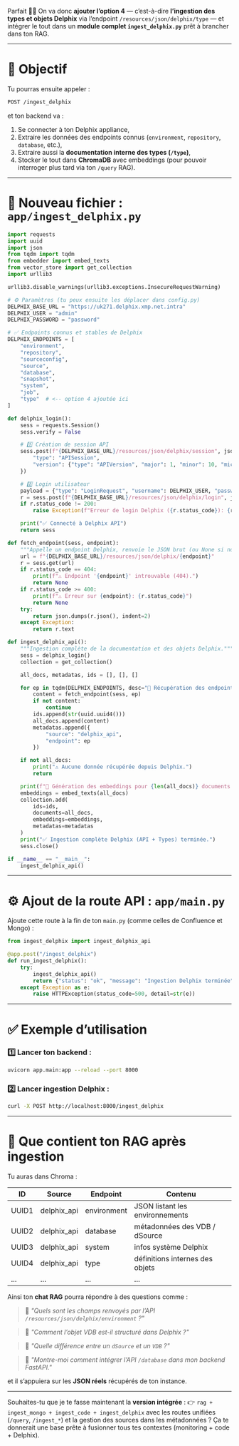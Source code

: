 Parfait 💪🔥
On va donc **ajouter l’option 4** — c’est-à-dire **l’ingestion des types et objets Delphix** via l’endpoint `/resources/json/delphix/type` —
et intégrer le tout dans un **module complet `ingest_delphix.py`** prêt à brancher dans ton RAG.

---

# 🧠 Objectif

Tu pourras ensuite appeler :

```bash
POST /ingest_delphix
```

et ton backend va :

1. Se connecter à ton Delphix appliance,
2. Extraire les données des endpoints connus (`environment`, `repository`, `database`, etc.),
3. Extraire aussi la **documentation interne des types (`/type`)**,
4. Stocker le tout dans **ChromaDB** avec embeddings (pour pouvoir interroger plus tard via ton `/query` RAG).

---

# 🧩 Nouveau fichier : `app/ingest_delphix.py`

```python
import requests
import uuid
import json
from tqdm import tqdm
from embedder import embed_texts
from vector_store import get_collection
import urllib3

urllib3.disable_warnings(urllib3.exceptions.InsecureRequestWarning)

# ⚙️ Paramètres (tu peux ensuite les déplacer dans config.py)
DELPHIX_BASE_URL = "https://uk271.delphix.xmp.net.intra"
DELPHIX_USER = "admin"
DELPHIX_PASSWORD = "password"

# ✅ Endpoints connus et stables de Delphix
DELPHIX_ENDPOINTS = [
    "environment",
    "repository",
    "sourceconfig",
    "source",
    "database",
    "snapshot",
    "system",
    "job",
    "type"  # <-- option 4 ajoutée ici
]

def delphix_login():
    sess = requests.Session()
    sess.verify = False

    # 1️⃣ Création de session API
    sess.post(f"{DELPHIX_BASE_URL}/resources/json/delphix/session", json={
        "type": "APISession",
        "version": {"type": "APIVersion", "major": 1, "minor": 10, "micro": 0}
    })

    # 2️⃣ Login utilisateur
    payload = {"type": "LoginRequest", "username": DELPHIX_USER, "password": DELPHIX_PASSWORD}
    r = sess.post(f"{DELPHIX_BASE_URL}/resources/json/delphix/login", json=payload)
    if r.status_code != 200:
        raise Exception(f"Erreur de login Delphix ({r.status_code}): {r.text}")

    print("✅ Connecté à Delphix API")
    return sess

def fetch_endpoint(sess, endpoint):
    """Appelle un endpoint Delphix, renvoie le JSON brut (ou None si non dispo)."""
    url = f"{DELPHIX_BASE_URL}/resources/json/delphix/{endpoint}"
    r = sess.get(url)
    if r.status_code == 404:
        print(f"⚠️ Endpoint '{endpoint}' introuvable (404).")
        return None
    if r.status_code >= 400:
        print(f"⚠️ Erreur sur {endpoint}: {r.status_code}")
        return None
    try:
        return json.dumps(r.json(), indent=2)
    except Exception:
        return r.text

def ingest_delphix_api():
    """Ingestion complète de la documentation et des objets Delphix."""
    sess = delphix_login()
    collection = get_collection()

    all_docs, metadatas, ids = [], [], []

    for ep in tqdm(DELPHIX_ENDPOINTS, desc="📘 Récupération des endpoints Delphix"):
        content = fetch_endpoint(sess, ep)
        if not content:
            continue
        ids.append(str(uuid.uuid4()))
        all_docs.append(content)
        metadatas.append({
            "source": "delphix_api",
            "endpoint": ep
        })

    if not all_docs:
        print("⚠️ Aucune donnée récupérée depuis Delphix.")
        return

    print(f"🧠 Génération des embeddings pour {len(all_docs)} documents...")
    embeddings = embed_texts(all_docs)
    collection.add(
        ids=ids,
        documents=all_docs,
        embeddings=embeddings,
        metadatas=metadatas
    )
    print("✅ Ingestion complète Delphix (API + Types) terminée.")
    sess.close()

if __name__ == "__main__":
    ingest_delphix_api()
```

---

# ⚙️ Ajout de la route API : `app/main.py`

Ajoute cette route à la fin de ton `main.py` (comme celles de Confluence et Mongo) :

```python
from ingest_delphix import ingest_delphix_api

@app.post("/ingest_delphix")
def run_ingest_delphix():
    try:
        ingest_delphix_api()
        return {"status": "ok", "message": "Ingestion Delphix terminée"}
    except Exception as e:
        raise HTTPException(status_code=500, detail=str(e))
```

---

# ✅ Exemple d’utilisation

### 1️⃣ Lancer ton backend :

```bash
uvicorn app.main:app --reload --port 8000
```

### 2️⃣ Lancer ingestion Delphix :

```bash
curl -X POST http://localhost:8000/ingest_delphix
```

---

# 🧠 Que contient ton RAG après ingestion

Tu auras dans Chroma :

| ID    | Source      | Endpoint    | Contenu                         |
| ----- | ----------- | ----------- | ------------------------------- |
| UUID1 | delphix_api | environment | JSON listant les environnements |
| UUID2 | delphix_api | database    | métadonnées des VDB / dSource   |
| UUID3 | delphix_api | system      | infos système Delphix           |
| UUID4 | delphix_api | type        | définitions internes des objets |
| ...   | ...         | ...         | ...                             |

Ainsi ton **chat RAG** pourra répondre à des questions comme :

> 🔹 *"Quels sont les champs renvoyés par l’API `/resources/json/delphix/environment` ?"*

> 🔹 *"Comment l’objet VDB est-il structuré dans Delphix ?"*

> 🔹 *"Quelle différence entre un `dSource` et un `VDB` ?"*

> 🔹 *"Montre-moi comment intégrer l’API `/database` dans mon backend FastAPI."*

et il s’appuiera sur les **JSON réels** récupérés de ton instance.

---

Souhaites-tu que je te fasse maintenant la **version intégrée** :
👉 `rag + ingest_mongo + ingest_code + ingest_delphix`
avec les routes unifiées (`/query`, `/ingest_*`) et la gestion des sources dans les métadonnées ?
Ça te donnerait une base prête à fusionner tous tes contextes (monitoring + code + Delphix).
